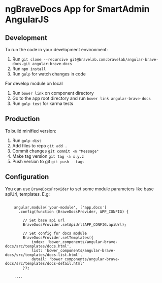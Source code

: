 ngBraveDocs App for SmartAdmin AngularJS
========================================

Development
-----------
To run the code in your development environment:

1. Run `git clone --recursive git@bravelab.com:bravelab/angular-brave-docs.git angular-brave-docs`
2. Run `npm install`
3. Run `gulp` for watch changes in code

For develop module on local

1. Run `bower link` on component directory
2. Go to the app root directory and run `bower link angular-brave-docs`
3. Run `gulp test` for karma tests

Production
----------
To build minified version:

1. Run `gulp dist`
2. Add files to repo `git add .`
3. Commit changes `git commit -m "Message"`
3. Make tag version `git tag -a x.y.z`
4. Push version to git `git push --tags`

Configuration
-------------

You can use `BraveDocsProvider` to set some module parameters like base apiUrl, templates. E.g:

```

    angular.module('your-module', ['app.docs']
      .config(function (BraveDocsProvider, APP_CONFIG) {
      
        // Set base api url
        BraveDocsProvider.setApiUrl(APP_CONFIG.apiUrl);
        
        // Set config for docs module
        BraveDocsProvider.setTemplates({
            index: 'bower_components/angular-brave-docs/src/templates/docs.html',
            list: 'bower_components/angular-brave-docs/src/templates/docs-list.html',
            detail: 'bower_components/angular-brave-docs/src/templates/docs-detail.html'
        });
        
    ....
      
```
